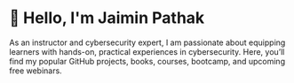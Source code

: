 # 👋 Hello, I'm Jaimin Pathak
<a href="https://www.linkedin.com/in/jaimin-pathak-6a207462/"></a>



As an instructor and cybersecurity expert, I am passionate about equipping learners with hands-on, practical experiences in cybersecurity. Here, you’ll find my popular GitHub projects, books, courses, bootcamp, and upcoming free webinars.
